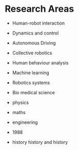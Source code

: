 # Research Areas

- Human-robot interaction
- Dynamics and control
- Autonomous Driving
- Collective robotics
- Human behaviour analysis
- Machine learning
- Robotics systems

- Bio medical science

- physics

- maths

- engineering

- 1988

- history history and history
